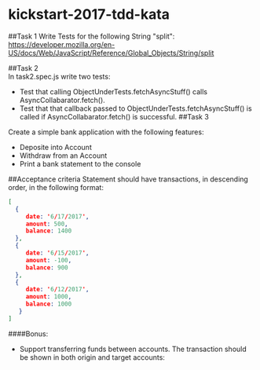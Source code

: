 # kickstart-2017-tdd-kata

##Task 1
   Write Tests for the following String "split":
   https://developer.mozilla.org/en-US/docs/Web/JavaScript/Reference/Global_Objects/String/split

##Task 2  
  In task2.spec.js write two tests:
  - Test that calling ObjectUnderTests.fetchAsyncStuff() calls AsyncCollabarator.fetch().
  - Test that that callback passed to ObjectUnderTests.fetchAsyncStuff() is called if AsyncCollabarator.fetch() is successful. 
##Task 3

 Create a simple bank application with the following features:
 - Deposite into Account
 - Withdraw from an Account
 - Print a bank statement to the console


 ##Acceptance criteria
 Statement should have transactions, in descending order, in the following format:
 ```json
 [
   {
      date: '6/17/2017',
      amount: 500,
      balance: 1400
   },
   {
      date: '6/15/2017',
      amount: -100,
      balance: 900
   },
   {
      date: '6/12/2017',
      amount: 1000,
      balance: 1000
    }
 ]
  ```
   
 ####Bonus:
 - Support transferring funds  between accounts. The transaction should be shown in both origin and target accounts:
